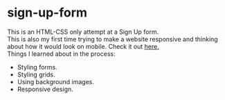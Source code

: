 # sign-up-form

This is an HTML-CSS only attempt at a Sign Up form.  
This is also my first time trying to make a website responsive and thinking about how it would look on mobile.
Check it out <a href="https://notkatsa.github.io/sign-up-form/">here.</a>  
Things I learned about in the process:  
* Styling forms.  
* Styling grids.  
* Using background images.  
* Responsive design.
